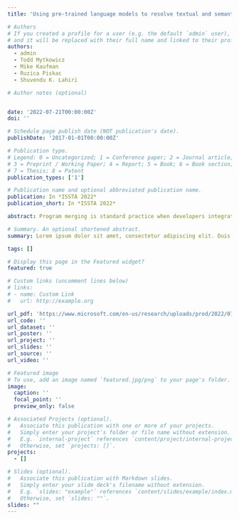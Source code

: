 ```yaml
---
title: 'Using pre-trained language models to resolve textual and semantic merge conflicts (experience paper)'

# Authors
# If you created a profile for a user (e.g. the default `admin` user), write the username (folder name) here
# and it will be replaced with their full name and linked to their profile.
authors:
  - admin
  - Todd Mytkowicz
  - Mike Kaufman
  - Ruzica Piskac
  - Shuvendu K. Lahiri

# Author notes (optional)


date: '2022-07-21T00:00:00Z'
doi: ''

# Schedule page publish date (NOT publication's date).
publishDate: '2017-01-01T00:00:00Z'

# Publication type.
# Legend: 0 = Uncategorized; 1 = Conference paper; 2 = Journal article;
# 3 = Preprint / Working Paper; 4 = Report; 5 = Book; 6 = Book section;
# 7 = Thesis; 8 = Patent
publication_types: ['1']

# Publication name and optional abbreviated publication name.
publication: In *ISSTA 2022*
publication_short: In *ISSTA 2022*

abstract: Program merging is standard practice when developers integrate their individual changes to a common code base. When the merge algorithm fails, this is called a merge conflict. The conflict either manifests as a textual merge conflict where the merge fails to pro- duce code, or as a semantic merge conflict where the merged code results in compiler errors or broken tests. Resolving these conflicts for large code projects is expensive because it requires developers to manually identify the sources of conflicts and correct them. In this paper, we explore the feasibility of automatically repairing merge conflicts (both textual and semantic) using k-shot learning with pre-trained large neural language models (LM) such as GPT-3. One of the challenges in leveraging such language models is fitting the examples and the queries within a small prompt (2048 tokens). We evaluate LMs and k-shot learning for both textual and semantic merge conflicts for Microsoft Edge. Our results are mixed. On one-hand, LMs provide the state-of-the-art (SOTA) performance on semantic merge conflict resolution for Edge compared to earlier symbolic approaches; on the other hand, LMs do not yet obviate the benefits of special purpose domain-specific languages (DSL) for restricted patterns for program synthesis.

# Summary. An optional shortened abstract.
summary: Lorem ipsum dolor sit amet, consectetur adipiscing elit. Duis posuere tellus ac convallis placerat. Proin tincidunt magna sed ex sollicitudin condimentum.

tags: []

# Display this page in the Featured widget?
featured: true

# Custom links (uncomment lines below)
# links:
# - name: Custom Link
#   url: http://example.org

url_pdf: 'https://www.microsoft.com/en-us/research/uploads/prod/2022/07/issta22-merge-conflicts-llm.pdf'
url_code: ''
url_dataset: ''
url_poster: ''
url_project: ''
url_slides: ''
url_source: ''
url_video: ''

# Featured image
# To use, add an image named `featured.jpg/png` to your page's folder.
image:
  caption: ''
  focal_point: ''
  preview_only: false

# Associated Projects (optional).
#   Associate this publication with one or more of your projects.
#   Simply enter your project's folder or file name without extension.
#   E.g. `internal-project` references `content/project/internal-project/index.md`.
#   Otherwise, set `projects: []`.
projects:
  - []

# Slides (optional).
#   Associate this publication with Markdown slides.
#   Simply enter your slide deck's filename without extension.
#   E.g. `slides: "example"` references `content/slides/example/index.md`.
#   Otherwise, set `slides: ""`.
slides: ""
---
```

